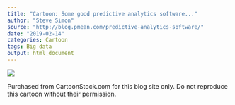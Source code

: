 ```yaml
---
title: "Cartoon: Some good predictive analytics software..."
author: "Steve Simon"
source: "http://blog.pmean.com/predictive-analytics-software/"
date: "2019-02-14"
categories: Cartoon
tags: Big data
output: html_document
---
```


<!---more--->

![](http://www.pmean.com/images/images/19/predictive-analytics-software01.jpeg)



Purchased from CartoonStock.com for this blog site only. Do not
reproduce this cartoon without their permission.



